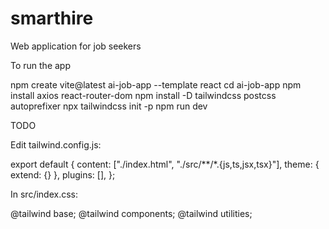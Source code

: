 # smarthire
Web application for job seekers


To run the app

npm create vite@latest ai-job-app --template react
cd ai-job-app
npm install axios react-router-dom
npm install -D tailwindcss postcss autoprefixer
npx tailwindcss init -p
npm run dev


TODO

Edit tailwind.config.js:

export default {
  content: ["./index.html", "./src/**/*.{js,ts,jsx,tsx}"],
  theme: { extend: {} },
  plugins: [],
};


In src/index.css:

@tailwind base;
@tailwind components;
@tailwind utilities;
